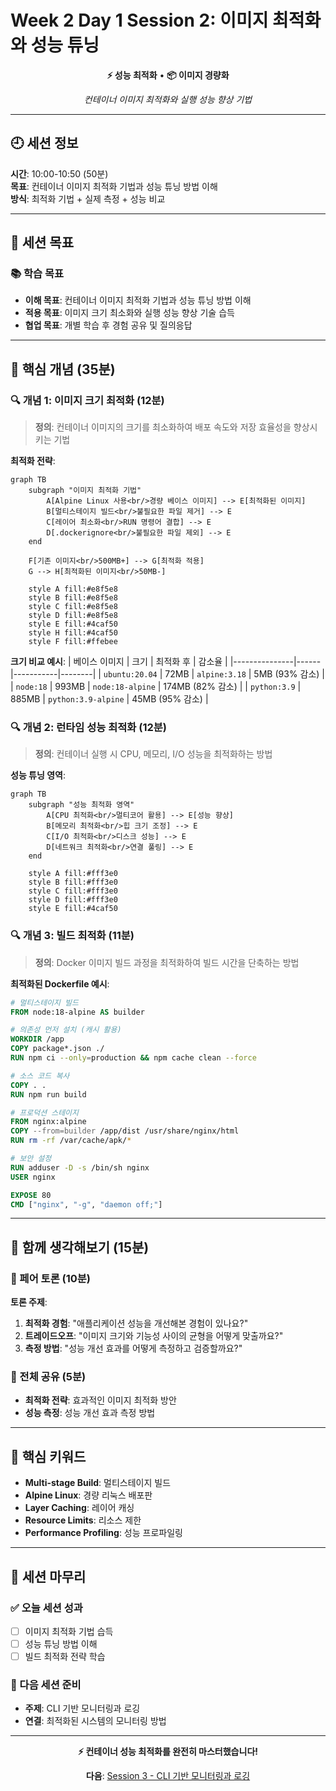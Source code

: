 # Week 2 Day 1 Session 2: 이미지 최적화와 성능 튜닝

<div align="center">

**⚡ 성능 최적화** • **📦 이미지 경량화**

*컨테이너 이미지 최적화와 실행 성능 향상 기법*

</div>

---

## 🕘 세션 정보

**시간**: 10:00-10:50 (50분)  
**목표**: 컨테이너 이미지 최적화 기법과 성능 튜닝 방법 이해  
**방식**: 최적화 기법 + 실제 측정 + 성능 비교

---

## 🎯 세션 목표

### 📚 학습 목표
- **이해 목표**: 컨테이너 이미지 최적화 기법과 성능 튜닝 방법 이해
- **적용 목표**: 이미지 크기 최소화와 실행 성능 향상 기술 습득
- **협업 목표**: 개별 학습 후 경험 공유 및 질의응답

---

## 📖 핵심 개념 (35분)

### 🔍 개념 1: 이미지 크기 최적화 (12분)

> **정의**: 컨테이너 이미지의 크기를 최소화하여 배포 속도와 저장 효율성을 향상시키는 기법

**최적화 전략**:
```mermaid
graph TB
    subgraph "이미지 최적화 기법"
        A[Alpine Linux 사용<br/>경량 베이스 이미지] --> E[최적화된 이미지]
        B[멀티스테이지 빌드<br/>불필요한 파일 제거] --> E
        C[레이어 최소화<br/>RUN 명령어 결합] --> E
        D[.dockerignore<br/>불필요한 파일 제외] --> E
    end
    
    F[기존 이미지<br/>500MB+] --> G[최적화 적용]
    G --> H[최적화된 이미지<br/>50MB-]
    
    style A fill:#e8f5e8
    style B fill:#e8f5e8
    style C fill:#e8f5e8
    style D fill:#e8f5e8
    style E fill:#4caf50
    style H fill:#4caf50
    style F fill:#ffebee
```

**크기 비교 예시**:
| 베이스 이미지 | 크기 | 최적화 후 | 감소율 |
|---------------|------|-----------|--------|
| `ubuntu:20.04` | 72MB | `alpine:3.18` | 5MB (93% 감소) |
| `node:18` | 993MB | `node:18-alpine` | 174MB (82% 감소) |
| `python:3.9` | 885MB | `python:3.9-alpine` | 45MB (95% 감소) |

### 🔍 개념 2: 런타임 성능 최적화 (12분)

> **정의**: 컨테이너 실행 시 CPU, 메모리, I/O 성능을 최적화하는 방법

**성능 튜닝 영역**:
```mermaid
graph TB
    subgraph "성능 최적화 영역"
        A[CPU 최적화<br/>멀티코어 활용] --> E[성능 향상]
        B[메모리 최적화<br/>힙 크기 조정] --> E
        C[I/O 최적화<br/>디스크 성능] --> E
        D[네트워크 최적화<br/>연결 풀링] --> E
    end
    
    style A fill:#fff3e0
    style B fill:#fff3e0
    style C fill:#fff3e0
    style D fill:#fff3e0
    style E fill:#4caf50
```

### 🔍 개념 3: 빌드 최적화 (11분)

> **정의**: Docker 이미지 빌드 과정을 최적화하여 빌드 시간을 단축하는 방법

**최적화된 Dockerfile 예시**:
```dockerfile
# 멀티스테이지 빌드
FROM node:18-alpine AS builder

# 의존성 먼저 설치 (캐시 활용)
WORKDIR /app
COPY package*.json ./
RUN npm ci --only=production && npm cache clean --force

# 소스 코드 복사
COPY . .
RUN npm run build

# 프로덕션 스테이지
FROM nginx:alpine
COPY --from=builder /app/dist /usr/share/nginx/html
RUN rm -rf /var/cache/apk/*

# 보안 설정
RUN adduser -D -s /bin/sh nginx
USER nginx

EXPOSE 80
CMD ["nginx", "-g", "daemon off;"]
```

---

## 💭 함께 생각해보기 (15분)

### 🤝 페어 토론 (10분)

**토론 주제**:
1. **최적화 경험**: "애플리케이션 성능을 개선해본 경험이 있나요?"
2. **트레이드오프**: "이미지 크기와 기능성 사이의 균형을 어떻게 맞출까요?"
3. **측정 방법**: "성능 개선 효과를 어떻게 측정하고 검증할까요?"

### 🎯 전체 공유 (5분)

- **최적화 전략**: 효과적인 이미지 최적화 방안
- **성능 측정**: 성능 개선 효과 측정 방법

---

## 🔑 핵심 키워드

- **Multi-stage Build**: 멀티스테이지 빌드
- **Alpine Linux**: 경량 리눅스 배포판
- **Layer Caching**: 레이어 캐싱
- **Resource Limits**: 리소스 제한
- **Performance Profiling**: 성능 프로파일링

---

## 📝 세션 마무리

### ✅ 오늘 세션 성과
- [ ] 이미지 최적화 기법 습득
- [ ] 성능 튜닝 방법 이해
- [ ] 빌드 최적화 전략 학습

### 🎯 다음 세션 준비
- **주제**: CLI 기반 모니터링과 로깅
- **연결**: 최적화된 시스템의 모니터링 방법

---

<div align="center">

**⚡ 컨테이너 성능 최적화를 완전히 마스터했습니다!**

**다음**: [Session 3 - CLI 기반 모니터링과 로깅](./session_3.md)

</div>